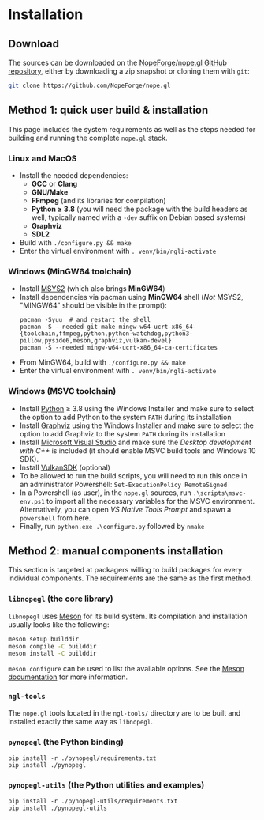 # Installation

## Download

The sources can be downloaded on the [NopeForge/nope.gl GitHub repository][nopegl],
either by downloading a zip snapshot or cloning them with `git`:

```sh
git clone https://github.com/NopeForge/nope.gl
```

[nopegl]: https://github.com/NopeForge/nope.gl


## Method 1: quick user build & installation

This page includes the system requirements as well as the steps needed for
building and running the complete `nope.gl` stack.

### Linux and MacOS

- Install the needed dependencies:
  - **GCC** or **Clang**
  - **GNU/Make**
  - **FFmpeg** (and its libraries for compilation)
  - **Python ≥ 3.8** (you will need the package with the build headers as well,
    typically named with a `-dev` suffix on Debian based systems)
  - **Graphviz**
  - **SDL2**
- Build with `./configure.py && make`
- Enter the virtual environment with `. venv/bin/ngli-activate`

### Windows (MinGW64 toolchain)

- Install [MSYS2] (which also brings **MinGW64**)
- Install dependencies via pacman using **MinGW64** shell (*Not* MSYS2,
"MINGW64" should be visible in the prompt):
    ```shell
    pacman -Syuu  # and restart the shell
    pacman -S --needed git make mingw-w64-ucrt-x86_64-{toolchain,ffmpeg,python,python-watchdog,python3-pillow,pyside6,meson,graphviz,vulkan-devel}
    pacman -S --needed mingw-w64-ucrt-x86_64-ca-certificates
    ```
- From MinGW64, build with `./configure.py && make`
- Enter the virtual environment with `. venv/bin/ngli-activate`

[MSYS2]: https://www.msys2.org/

### Windows (MSVC toolchain)

- Install [Python][python-win] ≥ 3.8 using the Windows Installer and make
  sure to select the option to add Python to the system `PATH` during its
  installation
- Install [Graphviz][graphviz] using the Windows Installer and make sure to
  select the option to add Graphviz to the system `PATH` during its installation
- Install [Microsoft Visual Studio][vs] and make sure the *Desktop development
  with C++* is included (it should enable MSVC build tools and Windows 10 SDK).
- Install [VulkanSDK][vksdk] (optional)
- To be allowed to run the build scripts, you will need to run this once in an
  administrator Powershell: `Set-ExecutionPolicy RemoteSigned`
- In a Powershell (as user), in the `nope.gl` sources, run
  `.\scripts\msvc-env.ps1` to import all the necessary variables for the MSVC
  environment. Alternatively, you can open *VS Native Tools Prompt* and spawn a
  `powershell` from here.
- Finally, run `python.exe .\configure.py` followed by `nmake`

[python-win]: https://www.python.org/downloads/windows/
[graphviz]: https://graphviz.org/download/
[vs]: https://visualstudio.microsoft.com/downloads/
[vksdk]: https://vulkan.lunarg.com/sdk/home#windows


## Method 2: manual components installation

This section is targeted at packagers willing to build packages for every
individual components. The requirements are the same as the first method.

### `libnopegl` (the core library)

`libnopegl` uses [Meson][meson] for its build system. Its compilation and
installation usually looks like the following:

```sh
meson setup builddir
meson compile -C builddir
meson install -C builddir
```

`meson configure` can be used to list the available options. See the [Meson
documentation][meson-doc] for more information.

[meson]: https://mesonbuild.com/
[meson-doc]: https://mesonbuild.com/Quick-guide.html#compiling-a-meson-project

### `ngl-tools`

The `nope.gl` tools located in the `ngl-tools/` directory are to be built and
installed exactly the same way as `libnopegl`.

### `pynopegl` (the Python binding)

```shell
pip install -r ./pynopegl/requirements.txt
pip install ./pynopegl
```

### `pynopegl-utils` (the Python utilities and examples)

```shell
pip install -r ./pynopegl-utils/requirements.txt
pip install ./pynopegl-utils
```
